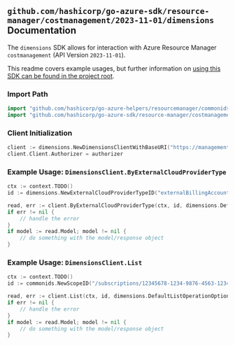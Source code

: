 
## `github.com/hashicorp/go-azure-sdk/resource-manager/costmanagement/2023-11-01/dimensions` Documentation

The `dimensions` SDK allows for interaction with Azure Resource Manager `costmanagement` (API Version `2023-11-01`).

This readme covers example usages, but further information on [using this SDK can be found in the project root](https://github.com/hashicorp/go-azure-sdk/tree/main/docs).

### Import Path

```go
import "github.com/hashicorp/go-azure-helpers/resourcemanager/commonids"
import "github.com/hashicorp/go-azure-sdk/resource-manager/costmanagement/2023-11-01/dimensions"
```


### Client Initialization

```go
client := dimensions.NewDimensionsClientWithBaseURI("https://management.azure.com")
client.Client.Authorizer = authorizer
```


### Example Usage: `DimensionsClient.ByExternalCloudProviderType`

```go
ctx := context.TODO()
id := dimensions.NewExternalCloudProviderTypeID("externalBillingAccounts", "externalCloudProviderIdValue")

read, err := client.ByExternalCloudProviderType(ctx, id, dimensions.DefaultByExternalCloudProviderTypeOperationOptions())
if err != nil {
	// handle the error
}
if model := read.Model; model != nil {
	// do something with the model/response object
}
```


### Example Usage: `DimensionsClient.List`

```go
ctx := context.TODO()
id := commonids.NewScopeID("/subscriptions/12345678-1234-9876-4563-123456789012/resourceGroups/some-resource-group")

read, err := client.List(ctx, id, dimensions.DefaultListOperationOptions())
if err != nil {
	// handle the error
}
if model := read.Model; model != nil {
	// do something with the model/response object
}
```
